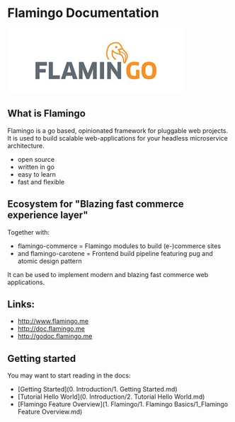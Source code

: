 # Flamingo Documentation

![Logo](assets/flamingo-icon-b.jpg)

## What is Flamingo

Flamingo is a go based, opinionated framework for pluggable web projects.
It is used to build scalable web-applications for your headless microservice architecture.

* open source
* written in go
* easy to learn
* fast and flexible

## Ecosystem for "Blazing fast commerce experience layer"

Together with:
* flamingo-commerce = Flamingo modules to build (e-)commerce sites
* and flamingo-carotene = Frontend build pipeline featuring pug and atomic design pattern

It can be used to implement modern and blazing fast commerce web applications.

## Links:

* http://www.flamingo.me
* http://doc.flamingo.me
* http://godoc.flamingo.me

## Getting started

You may want to start reading in the docs:

* [Getting Started](0. Introduction/1. Getting Started.md)
* [Tutorial Hello World](0. Introduction/2. Tutorial Hello World.md)
* [Flamingo Feature Overview](1. Flamingo/1. Flamingo Basics/1_Flamingo Feature Overview.md)

